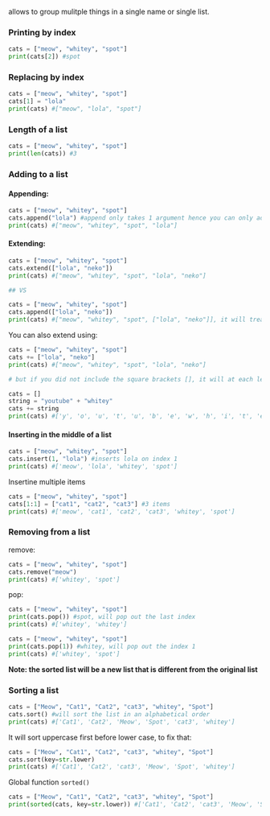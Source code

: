 allows to group mulitple things in a single name or single list.

### Printing by index
```python
cats = ["meow", "whitey", "spot"]
print(cats[2]) #spot
```

### Replacing by index
```python
cats = ["meow", "whitey", "spot"]
cats[1] = "lola"
print(cats) #["meow", "lola", "spot"]
``` 

### Length of a list
```python
cats = ["meow", "whitey", "spot"]
print(len(cats)) #3
```


### Adding to a list

#### Appending:
```python
cats = ["meow", "whitey", "spot"]
cats.append("lola") #append only takes 1 argument hence you can only add 1 thing
print(cats) #["meow", "whitey", "spot", "lola"]
```

#### Extending:
```python
cats = ["meow", "whitey", "spot"]
cats.extend(["lola", "neko"])
print(cats) #["meow", "whitey", "spot", "lola", "neko"]

## VS

cats = ["meow", "whitey", "spot"]
cats.append(["lola", "neko"])
print(cats) #["meow", "whitey", "spot", ["lola", "neko"]], it will treat the whole thing as 1
```
You can also extend using:
```python
cats = ["meow", "whitey", "spot"]
cats += ["lola", "neko"]
print(cats) #["meow", "whitey", "spot", "lola", "neko"]

# but if you did not include the square brackets [], it will at each letter of a single string

cats = []
string = "youtube" + "whitey"
cats += string
print(cats) #['y', 'o', 'u', 't', 'u', 'b', 'e', 'w', 'h', 'i', 't', 'e', 'y']
```

#### Inserting in the middle of a list
```python
cats = ["meow", "whitey", "spot"]
cats.insert(1, "lola") #inserts lola on index 1
print(cats) #['meow', 'lola', 'whitey', 'spot']
```
Insertine multiple items
```python
cats = ["meow", "whitey", "spot"]
cats[1:1] = ["cat1", "cat2", "cat3"] #3 items
print(cats) #['meow', 'cat1', 'cat2', 'cat3', 'whitey', 'spot']
```


### Removing from a list

remove:
```python
cats = ["meow", "whitey", "spot"]
cats.remove("meow")
print(cats) #['whitey', 'spot']
```

pop:
```python
cats = ["meow", "whitey", "spot"]
print(cats.pop()) #spot, will pop out the last index
print(cats) #['whitey', 'whitey']
```

```python
cats = ["meow", "whitey", "spot"]
print(cats.pop(1)) #whitey, will pop out the index 1
print(cats) #['whitey', 'spot']
```
**Note: the sorted list will be a new list that is different from the original list**

### Sorting a list
```python
cats = ["Meow", "Cat1", "Cat2", "cat3", "whitey", "Spot"]
cats.sort() #will sort the list in an alphabetical order
print(cats) #['Cat1', 'Cat2', 'Meow', 'Spot', 'cat3', 'whitey']
```
It will sort uppercase first before lower case, to fix that:
```python
cats = ["Meow", "Cat1", "Cat2", "cat3", "whitey", "Spot"]
cats.sort(key=str.lower)
print(cats) #['Cat1', 'Cat2', 'cat3', 'Meow', 'Spot', 'whitey']
 ```

Global function `sorted()`
```python
cats = ["Meow", "Cat1", "Cat2", "cat3", "whitey", "Spot"]
print(sorted(cats, key=str.lower)) #['Cat1', 'Cat2', 'cat3', 'Meow', 'Spot', 'whitey']
```



